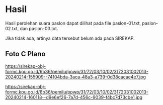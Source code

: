 # Hasil

Hasil perolehan suara paslon dapat dilihat pada file paslon-01.txt, paslon-02.txt, dan paslon-03.txt.

Jika tidak ada, artinya data tersebut belum ada pada SIREKAP.

## Foto C Plano

https://sirekap-obj-formc.kpu.go.id/6b36/pemilu/ppwp/31/72/03/10/02/3172031002013-20240214-155909--74104bda-3aca-48a3-a739-0d38cacae4e7.jpg

https://sirekap-obj-formc.kpu.go.id/6b36/pemilu/ppwp/31/72/03/10/02/3172031002013-20240214-160118--d9e6ef26-7a7d-456c-9039-f4bc7d73cbe1.jpg
